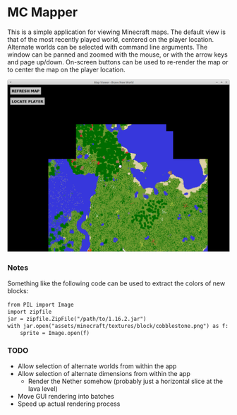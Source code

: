 # MC Mapper

This is a simple application for viewing Minecraft maps.  The default view is that
of the most recently played world, centered on the player location.  Alternate worlds
can be selected with command line arguments.  The window can be panned and zoomed
with the mouse, or with the arrow keys and page up/down.  On-screen buttons can
be used to re-render the map or to center the map on the player location.

![Screenshot](https://raw.githubusercontent.com/jabbequbs/mcmapper/master/screenshot.png)

### Notes

Something like the following code can be used to extract the colors of new blocks:
```
from PIL import Image
import zipfile
jar = zipfile.ZipFile("/path/to/1.16.2.jar")
with jar.open("assets/minecraft/textures/block/cobblestone.png") as f:
    sprite = Image.open(f)
```

### TODO
* Allow selection of alternate worlds from within the app
* Allow selection of alternate dimensions from within the app
  * Render the Nether somehow (probably just a horizontal slice at the lava level)
* Move GUI rendering into batches
* Speed up actual rendering process
